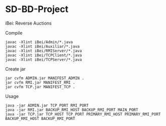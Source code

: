 # SD-BD-Project
iBei: Reverse Auctions

Compile
```
javac -Xlint iBei/Admin/*.java
javac -Xlint iBei/Auxiliar/*.java
javac -Xlint iBei/RMIServer/*.java
javac -Xlint iBei/TCPClient/*.java
javac -Xlint iBei/TCPServer/*.java
```

Create jar
```
jar cvfm ADMIN.jar MANIFEST_ADMIN .
jar cvfm RMI.jar MANIFEST_RMI .
jar cvfm TCP.jar MANIFEST_TCP .
```

Usage
```
java -jar ADMIN.jar TCP_PORT RMI_PORT
java -jar RMI.jar BACKUP_RMI_HOST BACKUP_RMI_PORT MAIN_PORT
java -jar TCP.jar TCP_HOST TCP_PORT PRIMARY_RMI_HOST PRIMARY_RMI_PORT BACKUP_RMI_HOST BACKUP_RMI_PORT
```

